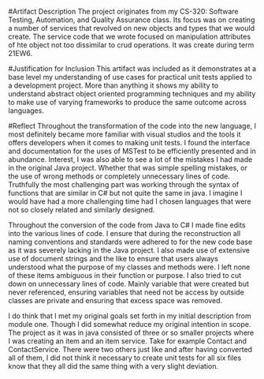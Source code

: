 #Artifact Description
The project originates from my CS-320: Software Testing, Automation, and Quality Assurance class. Its focus was on creating a number of services that revolved on new objects and types that we would create. The service code that we wrote focused on manipulation attributes of hte object not too dissimilar to crud operations. It was create during term 21EW6.

#Justification for Inclusion
This artifact was included as it demonstrates at a base level my understanding of use cases for practical unit tests applied to a development project. More than anything it shows my ability to understand abstract object oriented programming techniques and my ability to make use of varying frameworks to produce the same outcome across languages. 



#Reflect
Throughout the transformation of the code into the new language, I most definitely became more familiar with visual studios and the tools it offers developers when it comes to making unit tests. I found the interface and documentation for the uses of MSTest to be efficiently presented and in abundance. Interest, I was also able to see a lot of the mistakes I had made in the original Java project. Whether that was simple spelling mistakes, or the use of wrong methods or completely unnecessary lines of code. Truthfully the most challenging part was working through the syntax of functions that are similar in C# but not quite the same in java. I imagine I would have had a more challenging time had I chosen languages that were not so closely related and similarly designed. 

Throughout the conversion of the code from Java to C# I made fine edits into the various lines of code. I ensure that during the reconstruction all naming conventions and standards were adhered to for the new code base as it was severely lacking in the Java project. I also made use of extensive use of document strings and the like to ensure that users always understood what the purpose of my classes and methods were. I left none of these items ambiguous in their function or purpose. I also tried to cut down on unnecessary lines of code. Mainly variable that were created but never referenced, ensuring variables that need not be access by outside classes are private and ensuring that excess space was removed.

I do think that I met my original goals set forth in my initial description from module one. Though I did somewhat reduce my original intention in scope. The project as it was in java consisted of three or so smaller projects where I was creating an item and an item service. Take for example Contact and ContactService. There were two others just like and after having converted all of them, I did not think it necessary to create unit tests for all six files know that they all did the same thing with a very slight deviation.